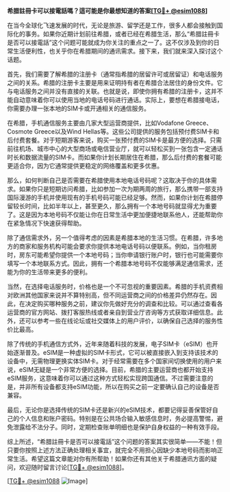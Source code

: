 **希腊註冊卡可以接電話嗎？這可能是你最想知道的答案[[TG💪+ @esim1088](https://t.me/s/esim1088)]**

在当今全球化飞速发展的时代，无论是旅游、留学还是工作，很多人都会接触到国际化的事务。如果你近期计划前往希腊，或者已经在希腊生活，那么“希腊註冊卡是否可以接電話”这个问题可能就成为你关注的重点之一了。这不仅涉及到你的日常生活便利性，也关乎你在希腊期间的通讯需求。接下来，我们就来深入探讨这个话题。

首先，我们需要了解希腊的注册卡（通常指希腊的居留许可或居留证）和电话服务之间的关系。希腊的注册卡主要是用来证明持有者在希腊合法居住的身份文件。它与电话服务之间并没有直接的关联。也就是说，即使你拥有希腊的注册卡，这并不能自动意味着你可以使用当地的电话号码进行通话。实际上，要想在希腊接电话，你需要办理一张本地的SIM卡或开通相关的通信服务。

在希腊，手机通信服务主要由几家大型运营商提供，比如Vodafone Greece、Cosmote Greece以及Wind Hellas等。这些公司提供的服务包括预付费SIM卡和后付费套餐。对于短期游客来说，购买一张预付费的SIM卡是最方便的选择。只需前往机场、城市中心的大型商场或电信营业厅，就可以轻松买到一张包含一定通话时长和数据流量的SIM卡。而如果你计划长期居住在希腊，那么后付费的套餐可能更适合你，因为它通常提供更稳定的网络覆盖和更多优惠。

那么，如何判断自己是否需要在希腊使用本地电话号码呢？这取决于你的具体需求。如果你只是短期访问希腊，比如参加一次为期两周的旅行，那么携带一部支持国际漫游的手机并使用现有的手机号码可能已经足够。然而，如果你计划在希腊停留较长时间，比如半年以上，甚至更久，那么拥有一个本地号码就显得尤为重要了。这是因为本地号码不仅能让你在日常生活中更加便捷地联系他人，还能帮助你在紧急情况下快速获得帮助。

除了通信需求外，另一个值得考虑的因素是希腊本地的生活习惯。在希腊，许多地方的商家和服务机构可能会要求你提供本地电话号码以便联系。例如，当你租房时，房东可能希望你提供一个本地号码；当你申请银行账户时，银行也可能需要你填写一个本地联系方式。因此，拥有一个希腊本地号码不仅能够满足通信需求，还能为你的生活带来更多的便利。

当然，在选择电话服务时，价格也是一个不可忽视的重要因素。希腊的手机资费相对欧洲其他国家来说并不算特别高，但不同运营商之间的价格差异仍然存在。因此，在决定购买哪种服务之前，建议你先做好充分的调查和比较。可以通过查看各运营商的官方网站、拨打客服热线或者亲自到营业厅咨询等方式获取详细信息。此外，还可以参考一些在线论坛或社交媒体上的用户评价，以确保自己选择的服务性价比最高。

除了传统的手机通信方式外，近年来随着科技的发展，电子SIM卡（eSIM）也开始逐渐普及。eSIM是一种虚拟的SIM卡形式，它可以被直接嵌入到支持该技术的设备中，无需物理更换实体SIM卡。对于经常需要在多个国家间切换使用的用户来说，eSIM无疑是一个非常方便的选择。目前，希腊的主要运营商也都开始支持eSIM服务，这意味着你可以通过这种方式轻松实现跨国通信。不过需要注意的是，并非所有设备都支持eSIM功能，所以在购买之前一定要确认自己的设备是否兼容。

最后，无论你是选择传统的SIM卡还是新兴的eSIM技术，都要记得妥善保管好自己的个人信息和账户密码。特别是在公共场合输入敏感信息时，务必提高警惕，避免泄露给不法分子。同时，定期检查账单明细也是保护自身权益的一种有效手段。

综上所述，“希腊註冊卡是否可以接電話”这个问题的答案其实很简单——不能！但只要你按照上述方法正确处理相关事宜，就完全不用担心因缺少本地号码而影响正常生活。希望这篇文章能对你有所帮助！如果你还有其他关于希腊通讯方面的疑问，欢迎随时留言讨论[[TG💪+ @esim1088](https://t.me/s/esim1088)]。

[[TG💪+ @esim1088](https://t.me/s/esim1088) ![Image](https://i.postimg.cc/4NQfJmqS/Snipaste-2025-05-13-00-14-12.png)]